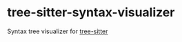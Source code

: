 # tree-sitter-syntax-visualizer
Syntax tree visualizer for [tree-sitter](https://github.com/tree-sitter/tree-sitter)
